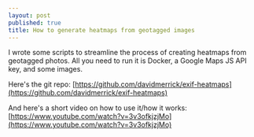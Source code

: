 ```yaml
---
layout: post
published: true
title: How to generate heatmaps from geotagged images
---
```

I wrote some scripts to streamline the process of creating heatmaps from geotagged photos. All you need to run it is Docker, a Google Maps JS API key, and some images.

Here's the git repo: [https://github.com/davidmerrick/exif-heatmaps](https://github.com/davidmerrick/exif-heatmaps)

And here's a short video on how to use it/how it works: [https://www.youtube.com/watch?v=3v3ofkjzjMo](https://www.youtube.com/watch?v=3v3ofkjzjMo)
